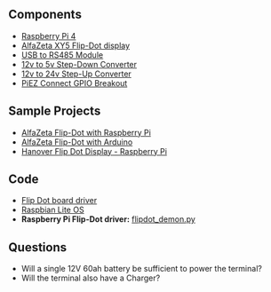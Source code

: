 ## Components

- [Raspberry Pi 4](https://www.raspberrypi.org/products/raspberry-pi-4-model-b/specifications/)
- [AlfaZeta XY5 Flip-Dot display](https://flipdots.com/en/products-services/flip-dot-boards-xy5/)
- [USB to RS485 Module](https://www.amazon.com/JBtek-Converter-Adapter-ch340T-Supported/dp/B00NKAJGZM/ref=sr_1_3?keywords=USB+to+RS485&qid=1562355433&s=gateway&sr=8-3)
- [12v to 5v Step-Down Converter](https://www.amazon.com/Converter-DROK-Regulator-Inverter-Transformer/dp/B01NALDSJ0/ref=sr_1_6?keywords=12+volt+to+5+volt+power+regulator&qid=1562112182&s=gateway&sr=8-6)
- [12v to 24v Step-Up Converter](https://www.amazon.com/Converter-Regulator-Reducer-Waterproof-SupplyTransformer/dp/B0756W6V4F/ref=sr_1_13?keywords=12v+to+24v+dc+step+up+converter&qid=1562356872&s=gateway&sr=8-13)
- [PiEZ Connect GPIO Breakout](https://www.adafruit.com/product/2711)

## Sample Projects

- [AlfaZeta Flip-Dot with Raspberry Pi](https://www.instructables.com/id/Howto-Flipdot-With-a-Raspi/)
- [AlfaZeta Flip-Dot with Arduino](https://create.arduino.cc/projecthub/iizukak/flip-dot-clock-3dd850)
- [Hanover Flip Dot Display - Raspberry Pi](https://engineer.john-whittington.co.uk/2017/11/adventures-flippy-flip-dot-display/)


## Code
- [Flip Dot board driver](https://github.com/dcreemer/flipdot)
- [Raspbian Lite OS](https://www.raspberrypi.org/downloads/raspbian/)
- **Raspberry Pi Flip-Dot driver:** [flipdot_demon.py](https://github.com/vwyf/vwyf_door_sensor/blob/2a281e274d4d14e7d020158d55fd5dc94bfccd13/flipdot_demon.py)

## Questions

- Will a single 12V 60ah battery be sufficient to power the terminal?
- Will the terminal also have a Charger?

